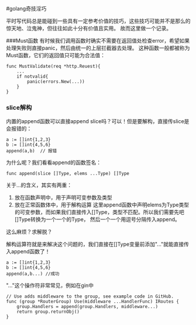 #golang奇技淫巧

平时写代码总是能碰到一些具有一定参考价值的技巧，这些技巧可能并不是那么的惊天地、泣鬼神，但往往如此十分有价值且实用。
故而这里做一个记录。

###Must函数
有时候我们调用函数时确实不需要在返回值处检查error，希望如果处理失败则直接panic，然后由统一的上层拦截器去处理。
这种函数一般都被称为Must函数，它们的返回值只可能为合法值：

    func MustValidate(req *http.Reuest){
        ...
        if notvalid{
            panic(errors.New(...))
        }
    }

### slice解构
内置的append函数可以直接append slice吗？可以！但是要解构，直接传slice是会报错的：

    a := []int{1,2,3}
    b := []int{4,5,6}
    append(a,b)  // 报错

为什么呢？我们看看append的函数签名：
    
    func append(slice []Type, elems ...Type) []Type
关于...的含义，其实有两重：
1. 放在函数声明中，用于声明可变参数及类型
2. 放在正常函数体中，用于解构运算
这里append函数中声明elems为Type类型的可变参数，而如果我们直接传入[]Type，类型不匹配。所以我们需要先吧[]Type转换为一个一个的Type，
然后一个一个用逗号分隔传入append。

这么麻烦？求解脱？

解构运算符就是来解决这个问题的，我们直接在[]Type变量前添加"..."就能直接传入append函数了！

    a := []int{1,2,3}
    b := []int{4,5,6}
    append(a,b...) //成功

"..."这个操作符非常常见，例如在gin中

    // Use adds middleware to the group, see example code in GitHub.
    func (group *RouterGroup) Use(middleware ...HandlerFunc) IRoutes {
    	group.Handlers = append(group.Handlers, middleware...)
    	return group.returnObj()
    }
